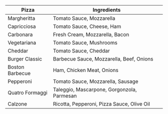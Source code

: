 | Pizza           | Ingredients                                |
|-----------------|--------------------------------------------|
| Margheritta     | Tomato Sauce, Mozzarella                   |
| Capricciosa     | Tomato Sauce, Cheese, Ham                  |
| Carbonara       | Fresh Cream, Mozzarella, Bacon             |
| Vegetariana     | Tomato Sauce, Mushrooms                    |
| Cheddar         | Tomato Sauce, Cheddar                      |
| Burger Classic  | Barbecue Sauce, Mozzarella, Beef, Onions   |
| Boston Barbecue | Ham, Chicken Meat, Onions                  |
| Pepperoni       | Tomato Sauce, Mozzarella, Sausage          |
| Quatro Formaggi | Taleggio, Mascarpone, Gorgonzola, Parmesan |
| Calzone         | Ricotta, Pepperoni, Pizza Sauce, Olive Oil |